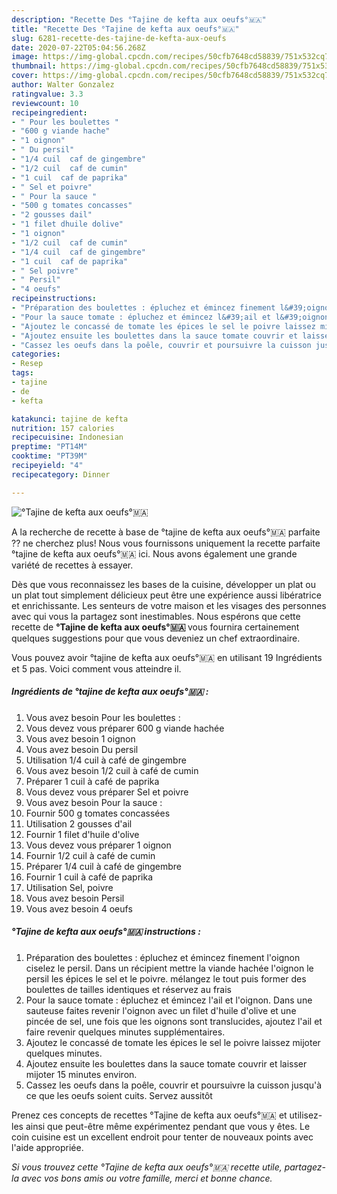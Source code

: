```yaml
---
description: "Recette Des °Tajine de kefta aux oeufs°🇲🇦"
title: "Recette Des °Tajine de kefta aux oeufs°🇲🇦"
slug: 6281-recette-des-tajine-de-kefta-aux-oeufs
date: 2020-07-22T05:04:56.268Z
image: https://img-global.cpcdn.com/recipes/50cfb7648cd58839/751x532cq70/tajine-de-kefta-aux-oeufs🇲🇦-photo-principale-de-la-recette.jpg
thumbnail: https://img-global.cpcdn.com/recipes/50cfb7648cd58839/751x532cq70/tajine-de-kefta-aux-oeufs🇲🇦-photo-principale-de-la-recette.jpg
cover: https://img-global.cpcdn.com/recipes/50cfb7648cd58839/751x532cq70/tajine-de-kefta-aux-oeufs🇲🇦-photo-principale-de-la-recette.jpg
author: Walter Gonzalez
ratingvalue: 3.3
reviewcount: 10
recipeingredient:
- " Pour les boulettes "
- "600 g viande hache"
- "1 oignon"
- " Du persil"
- "1/4 cuil  caf de gingembre"
- "1/2 cuil  caf de cumin"
- "1 cuil  caf de paprika"
- " Sel et poivre"
- " Pour la sauce "
- "500 g tomates concasses"
- "2 gousses dail"
- "1 filet dhuile dolive"
- "1 oignon"
- "1/2 cuil  caf de cumin"
- "1/4 cuil  caf de gingembre"
- "1 cuil  caf de paprika"
- " Sel poivre"
- " Persil"
- "4 oeufs"
recipeinstructions:
- "Préparation des boulettes : épluchez et émincez finement l&#39;oignon ciselez le persil. Dans un récipient mettre la viande hachée l&#39;oignon le persil les épices le sel et le poivre. mélangez le tout puis former des boulettes de tailles identiques et réservez au frais"
- "Pour la sauce tomate : épluchez et émincez l&#39;ail et l&#39;oignon. Dans une sauteuse faites revenir l&#39;oignon avec un filet d&#39;huile d&#39;olive et une pincée de sel, une fois que les oignons sont translucides, ajoutez l&#39;ail et faire revenir quelques minutes supplémentaires."
- "Ajoutez le concassé de tomate les épices le sel le poivre laissez mijoter quelques minutes."
- "Ajoutez ensuite les boulettes dans la sauce tomate couvrir et laisser mijoter 15 minutes environ."
- "Cassez les oeufs dans la poêle, couvrir et poursuivre la cuisson jusqu&#39;à ce que les oeufs soient cuits. Servez aussitôt"
categories:
- Resep
tags:
- tajine
- de
- kefta

katakunci: tajine de kefta 
nutrition: 157 calories
recipecuisine: Indonesian
preptime: "PT14M"
cooktime: "PT39M"
recipeyield: "4"
recipecategory: Dinner

---
```



![°Tajine de kefta aux oeufs°🇲🇦](https://img-global.cpcdn.com/recipes/50cfb7648cd58839/751x532cq70/tajine-de-kefta-aux-oeufs🇲🇦-photo-principale-de-la-recette.jpg)

A la recherche de recette à base de °tajine de kefta aux oeufs°🇲🇦 parfaite ?? ne cherchez plus! Nous vous fournissons uniquement la recette parfaite °tajine de kefta aux oeufs°🇲🇦 ici. Nous avons également une grande variété de recettes à essayer.

Dès que vous reconnaissez les bases de la cuisine, développer un plat ou un plat tout simplement délicieux peut être une expérience aussi libératrice et enrichissante. Les senteurs de votre maison et les visages des personnes avec qui vous la partagez sont inestimables. Nous espérons que cette recette de <strong> °Tajine de kefta aux oeufs°🇲🇦 </strong> vous fournira certainement quelques suggestions pour que vous deveniez un chef extraordinaire.

<!--inarticleads1-->

Vous pouvez avoir °tajine de kefta aux oeufs°🇲🇦 en utilisant 19 Ingrédients et 5 pas. Voici comment vous atteindre il.

##### Ingrédients de °tajine de kefta aux oeufs°🇲🇦 :

1. Vous avez besoin  Pour les boulettes :
1. Vous devez vous préparer 600 g viande hachée
1. Vous avez besoin 1 oignon
1. Vous avez besoin  Du persil
1. Utilisation 1/4 cuil à café de gingembre
1. Vous avez besoin 1/2 cuil à café de cumin
1. Préparer 1 cuil à café de paprika
1. Vous devez vous préparer  Sel et poivre
1. Vous avez besoin  Pour la sauce :
1. Fournir 500 g tomates concassées
1. Utilisation 2 gousses d&#39;ail
1. Fournir 1 filet d&#39;huile d&#39;olive
1. Vous devez vous préparer 1 oignon
1. Fournir 1/2 cuil à café de cumin
1. Préparer 1/4 cuil à café de gingembre
1. Fournir 1 cuil à café de paprika
1. Utilisation  Sel, poivre
1. Vous avez besoin  Persil
1. Vous avez besoin 4 oeufs




<!--inarticleads2-->

##### °Tajine de kefta aux oeufs°🇲🇦 instructions :

1. Préparation des boulettes : épluchez et émincez finement l&#39;oignon ciselez le persil. Dans un récipient mettre la viande hachée l&#39;oignon le persil les épices le sel et le poivre. mélangez le tout puis former des boulettes de tailles identiques et réservez au frais
1. Pour la sauce tomate : épluchez et émincez l&#39;ail et l&#39;oignon. Dans une sauteuse faites revenir l&#39;oignon avec un filet d&#39;huile d&#39;olive et une pincée de sel, une fois que les oignons sont translucides, ajoutez l&#39;ail et faire revenir quelques minutes supplémentaires.
1. Ajoutez le concassé de tomate les épices le sel le poivre laissez mijoter quelques minutes.
1. Ajoutez ensuite les boulettes dans la sauce tomate couvrir et laisser mijoter 15 minutes environ.
1. Cassez les oeufs dans la poêle, couvrir et poursuivre la cuisson jusqu&#39;à ce que les oeufs soient cuits. Servez aussitôt




<!--inarticleads1-->

<p>
Prenez ces concepts de recettes °Tajine de kefta aux oeufs°🇲🇦 et utilisez-les ainsi que peut-être même expérimentez pendant que vous y êtes. Le coin cuisine est un excellent endroit pour tenter de nouveaux points avec l'aide appropriée.
</p>

<p>
<i>Si vous trouvez cette °Tajine de kefta aux oeufs°🇲🇦 recette utile, partagez-la avec vos bons amis ou votre famille, merci et bonne chance.</i>
</p>
